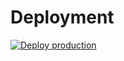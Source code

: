 # Deployment

[![Deploy production](https://github.com/nasastarseekers/twinkle_backend/actions/workflows/build-and-deploy-main.yml/badge.svg)](https://github.com/nasastarseekers/twinkle_backend/actions/workflows/build-and-deploy-main.yml)
